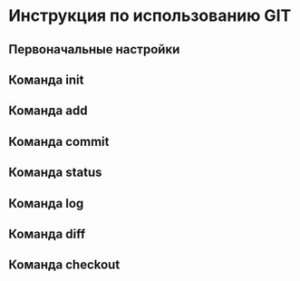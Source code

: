 # Инструкция по использованию GIT

## Первоначальные настройки

## Команда init

## Команда add

## Команда commit

## Команда status

## Команда log

## Команда diff

## Команда checkout